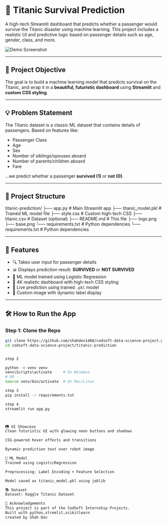 # 🚢 Titanic Survival Prediction

A high-tech Streamlit dashboard that predicts whether a passenger would survive the Titanic disaster using machine learning. This project includes a realistic UI and predictive logic based on passenger details such as age, gender, class, and more.

![Demo Screenshot](screenshot.png) <!-- Optional: Add an actual screenshot image in your repo -->

---

## 📌 Project Objective

The goal is to build a machine learning model that predicts survival on the Titanic, and wrap it in a **beautiful, futuristic dashboard** using **Streamlit** and **custom CSS styling**.

---

## 💡 Problem Statement

The Titanic dataset is a classic ML dataset that contains details of passengers. Based on features like:

- Passenger Class
- Age
- Sex
- Number of siblings/spouses aboard
- Number of parents/children aboard
- Fare

...we predict whether a passenger **survived (1)** or **not (0)**.

---

## 📁 Project Structure

titanic-prediction/
├── app.py # Main Streamlit app
├── titanic_model.pkl # Trained ML model file
├── style.css # Custom high-tech CSS
├── titanic.csv # Dataset (optional)
├── README.md # This file
├── logo.png
├── base.png
└── requirements.txt # Python dependencies
└── requirements.txt # Python dependencies


---

## 🚀 Features

- 🔍 Takes user input for passenger details
- 📊 Displays prediction result: **SURVIVED** or **NOT SURVIVED**
- 🤖 ML model trained using Logistic Regression
- 🎨 4K realistic dashboard with high-tech CSS styling
- 🧠 Live prediction using trained `.pkl` model
- 🧩 Custom image with dynamic label display

---

## 🛠️ How to Run the App

### Step 1: Clone the Repo

```bash
git clone https://github.com/shahdev1408/codsoft-data-science-project.git
cd codsoft-data-science-project/titanic-prediction


step 2

python -m venv venv
venv\Scripts\activate     # On Windows
# OR
source venv/bin/activate  # On Mac/Linux

step 3
pip install -r requirements.txt

step 4
streamlit run app.py



📷 UI Showcase
Clean futuristic UI with glowing neon buttons and shadows

CSS-powered hover effects and transitions

Dynamic prediction text over robot image

🧠 ML Model
Trained using LogisticRegression

Preprocessing: Label Encoding + Feature Selection

Model saved as titanic_model.pkl using joblib

📚 Dataset
Dataset: Kaggle Titanic Dataset

🙌 Acknowledgements
This project is part of the CodSoft Internship Projects.
Built with python,stremlit,scikitlearn
created by Shah Dev

